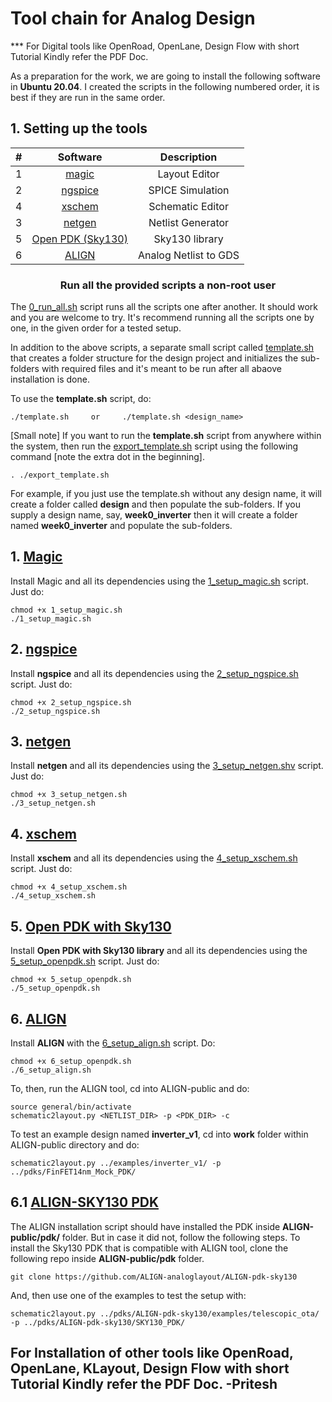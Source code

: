 # Tool chain for Analog Design 

*** For Digital tools like OpenRoad, OpenLane, Design Flow with short Tutorial Kindly refer the PDF Doc.

As a preparation for the work, we are going to install the following software in **Ubuntu 20.04**. I created the scripts in the following numbered order, it is best if they are run in the same order.


## 1. Setting up the tools

| #  |         Software          |   Description        |
|:-----------:|:-------------------------:|:--------------------:|
| 1           | [magic](https://github.com/rajivbishwokarma/msvsdasms/tree/master/week0#1-magic)                 |    Layout Editor    |
| 2           | [ngspice](https://github.com/rajivbishwokarma/msvsdasms/tree/master/week0#2-ngspice)               |    SPICE Simulation  |
| 4           | [xschem](https://github.com/rajivbishwokarma/msvsdasms/tree/master/week0#3-xschem)                |    Schematic Editor  |
| 3           | [netgen](https://github.com/rajivbishwokarma/msvsdasms/tree/master/week0#4-netgen)                |    Netlist Generator |
| 5           | [Open PDK (Sky130)](https://github.com/rajivbishwokarma/msvsdasms/tree/master/week0#open-pdk-sky130)     |    Sky130 library    |
| 6           | [ALIGN]()     |    Analog Netlist to GDS    |


### <p align="center"> Run all the provided scripts a non-root user </p>

The [0_run_all.sh](./0_run_all.sh) script runs all the scripts one after another. It should work and you are welcome to try. It's recommend running all the scripts one by one, in the given order for a tested setup.

In addition to the above scripts, a separate small script called [template.sh](./template.sh) that creates a folder structure for the design project and initializes the sub-folders with required files and it's meant to be run after all abaove installation is done.

To use the **template.sh** script, do:

```
./template.sh     or     ./template.sh <design_name>
```

[Small note] If you want to run the **template.sh** script from anywhere within the system, then run the [export_template.sh](./export_template.sh) script using the following command [note the extra dot in the beginning].

```
. ./export_template.sh
```

For example, if you just use the template.sh without any design name, it will create a folder called **design** and then populate the sub-folders. If you supply a design name, say, **week0_inverter** then it will create a folder named **week0_inverter** and populate the sub-folders.

## 1. [Magic]()

Install Magic and all its dependencies using the [1_setup_magic.sh](./1_setup_magic.sh) script. Just do:
```
chmod +x 1_setup_magic.sh
./1_setup_magic.sh
```

## 2. [ngspice]()
Install **ngspice** and all its dependencies using the [2_setup_ngspice.sh](./2_setup_ngspice.sh) script. Just do:
```
chmod +x 2_setup_ngspice.sh
./2_setup_ngspice.sh
```

## 3. [netgen]()
Install **netgen** and all its dependencies using the [3_setup_netgen.shv](./3_setup_netgen.sh) script. Just do:
```
chmod +x 3_setup_netgen.sh
./3_setup_netgen.sh
```

## 4. [xschem]()

Install **xschem** and all its dependencies using the [4_setup_xschem.sh](./4_setup_xschem.sh) script. Just do:
```
chmod +x 4_setup_xschem.sh
./4_setup_xschem.sh
```

## 5. [Open PDK with Sky130]()
Install **Open PDK with Sky130 library** and all its dependencies using the [5_setup_openpdk.sh](./5_setup_openpdk.sh) script. Just do:
```
chmod +x 5_setup_openpdk.sh
./5_setup_openpdk.sh
```

## 6. [ALIGN](https://github.com/ALIGN-analoglayout/ALIGN-public)
Install **ALIGN** with the [6_setup_align.sh](./6_setup_align.sh) script. Do:
```
chmod +x 6_setup_openpdk.sh
./6_setup_align.sh
```

To, then, run the ALIGN tool, cd into ALIGN-public and do:
```
source general/bin/activate
schematic2layout.py <NETLIST_DIR> -p <PDK_DIR> -c
```

To test an example design named **inverter_v1**, cd into **work** folder within ALIGN-public directory and do:
```
schematic2layout.py ../examples/inverter_v1/ -p ../pdks/FinFET14nm_Mock_PDK/
```

## 6.1 [ALIGN-SKY130 PDK](https://github.com/ALIGN-analoglayout/ALIGN-pdk-sky130)

The ALIGN installation script should have installed the PDK inside **ALIGN-public/pdk/** folder. But in case it did not, follow the following steps.
To install the Sky130 PDK that is compatible with ALIGN tool, clone the following repo inside **ALIGN-public/pdk** folder.

```
git clone https://github.com/ALIGN-analoglayout/ALIGN-pdk-sky130
```
And, then use one of the examples to test the setup with:

```
schematic2layout.py ../pdks/ALIGN-pdk-sky130/examples/telescopic_ota/ -p ../pdks/ALIGN-pdk-sky130/SKY130_PDK/
```

## For Installation of other tools like OpenRoad, OpenLane, KLayout, Design Flow with short Tutorial Kindly refer the PDF Doc. -Pritesh

<br><br>
